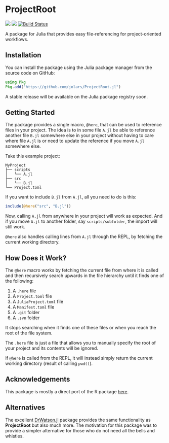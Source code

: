 # ProjectRoot

[![](https://img.shields.io/badge/docs-stable-blue.svg)](https://jolars.github.io/ProjectRoot.jl/stable)
[![](https://img.shields.io/badge/docs-dev-blue.svg)](https://jolars.github.io/ProjectRoot.jl/dev)
[![Build Status](https://github.com/jolars/ProjectRoot.jl/actions/workflows/CI.yml/badge.svg?branch=main)](https://github.com/jolars/ProjectRoot.jl/actions/workflows/CI.yml?query=branch%3Amain)

A package for Julia that provides easy file-referencing for project-oriented workflows.

## Installation

You can install the package using the Julia package manager from the source code on GitHub:

```julia
using Pkg
Pkg.add("https://github.com/jolars/ProjectRoot.jl")
```

A stable release will be available on the Julia package registry soon.

## Getting Started

The package provides a single macro, `@here`, that can be used to reference files in your project. The idea is to in some file `A.jl` be able to reference another file `B.jl` somewhere else in your project without having to care where file `A.jl` is or need to update the reference if you move `A.jl` somewhere else.

Take this example project:

```
MyProject
├── scripts
│   └── A.jl
├── src
│   └── B.jl
└── Project.toml
```

If you want to include `B.jl` from `A.jl`, all you need to do is this:

```julia
include(@here("src", "B.jl"))
```

Now, calling `A.jl` from anywhere in your project will work as expected. And if you move `A.jl` to another folder, say `scripts/subfolder`, the import will still work.

`@here` also handles calling lines from `A.jl` through the REPL, by fetching the current working directory.

## How Does it Work?

The `@here` macro works by fetching the current file from where it is called and then recursively search upwards in the file hierarchy until it finds one of the following:

1. A `.here` file
2. A `Project.toml` file
3. A `JuliaProject.toml` file
4. A `Manifest.toml` file
5. A `.git` folder
6. A `.svn` folder

It stops searching when it finds one of these files or when you reach the root of the file system.

The `.here` file is just a file that allows you to manually specify the root of your project and its contents will be ignored.

If `@here` is called from the REPL, it will instead simply return the current working directory (result of calling `pwd()`).

## Acknowledgements

This package is mostly a direct port of the R package [here](https://here.r-lib.org/).

## Alternatives

The excellent [DrWatson.jl](https://github.com/JuliaDynamics/DrWatson.jl) package provides the same functionality as **ProjectRoot** but also much more. The motivation for this package was to provide a simpler alternative for those who do not need all the bells and whistles.

